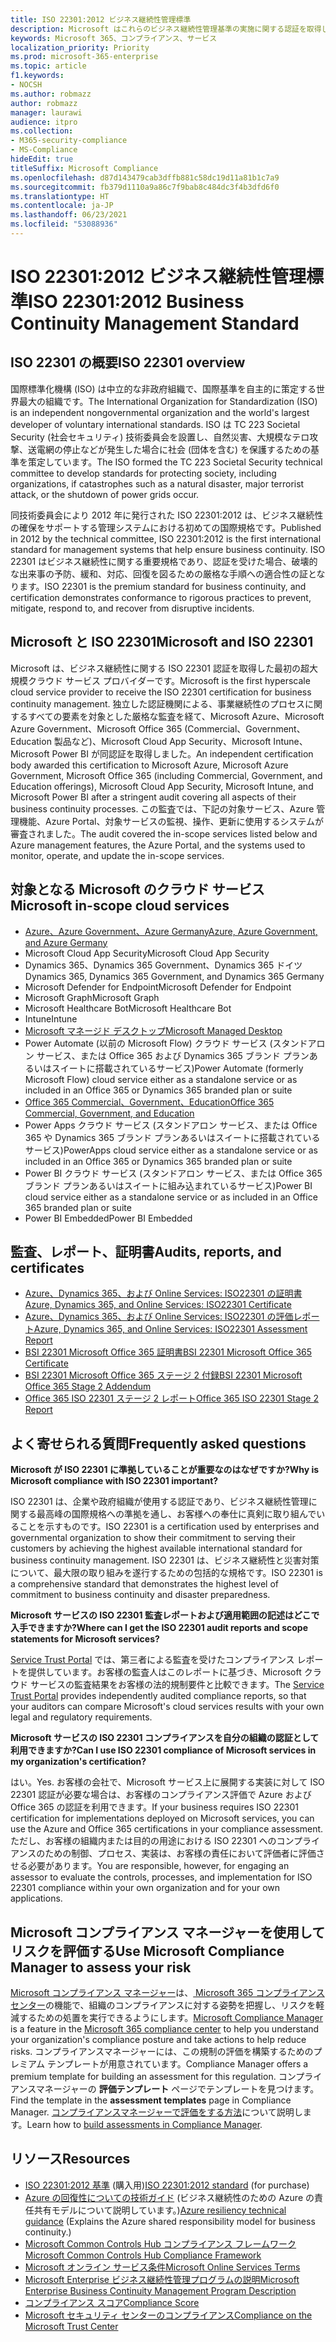 ```yaml
---
title: ISO 22301:2012 ビジネス継続性管理標準
description: Microsoft はこれらのビジネス継続性管理基準の実施に関する認証を取得しています。
keywords: Microsoft 365、コンプライアンス、サービス
localization_priority: Priority
ms.prod: microsoft-365-enterprise
ms.topic: article
f1.keywords:
- NOCSH
ms.author: robmazz
author: robmazz
manager: laurawi
audience: itpro
ms.collection:
- M365-security-compliance
- MS-Compliance
hideEdit: true
titleSuffix: Microsoft Compliance
ms.openlocfilehash: d87d143479cab3dffb881c58dc19d11a81b1c7a9
ms.sourcegitcommit: fb379d1110a9a86c7f9bab8c484dc3f4b3dfd6f0
ms.translationtype: HT
ms.contentlocale: ja-JP
ms.lasthandoff: 06/23/2021
ms.locfileid: "53088936"
---
```

# <a name="iso-223012012-business-continuity-management-standard"></a><span data-ttu-id="a042a-104">ISO 22301:2012 ビジネス継続性管理標準</span><span class="sxs-lookup"><span data-stu-id="a042a-104">ISO 22301:2012 Business Continuity Management Standard</span></span>

## <a name="iso-22301-overview"></a><span data-ttu-id="a042a-105">ISO 22301 の概要</span><span class="sxs-lookup"><span data-stu-id="a042a-105">ISO 22301 overview</span></span>

<span data-ttu-id="a042a-106">国際標準化機構 (ISO) は中立的な非政府組織で、国際基準を自主的に策定する世界最大の組織です。</span><span class="sxs-lookup"><span data-stu-id="a042a-106">The International Organization for Standardization (ISO) is an independent nongovernmental organization and the world's largest developer of voluntary international standards.</span></span> <span data-ttu-id="a042a-107">ISO は TC 223 Societal Security (社会セキュリティ) 技術委員会を設置し、自然災害、大規模なテロ攻撃、送電網の停止などが発生した場合に社会 (団体を含む) を保護するための基準を策定しています。</span><span class="sxs-lookup"><span data-stu-id="a042a-107">The ISO formed the TC 223 Societal Security technical committee to develop standards for protecting society, including organizations, if catastrophes such as a natural disaster, major terrorist attack, or the shutdown of power grids occur.</span></span>

<span data-ttu-id="a042a-108">同技術委員会により 2012 年に発行された ISO 22301:2012 は、ビジネス継続性の確保をサポートする管理システムにおける初めての国際規格です。</span><span class="sxs-lookup"><span data-stu-id="a042a-108">Published in 2012 by the technical committee, ISO 22301:2012 is the first international standard for management systems that help ensure business continuity.</span></span> <span data-ttu-id="a042a-109">ISO 22301 はビジネス継続性に関する重要規格であり、認証を受けた場合、破壊的な出来事の予防、緩和、対応、回復を図るための厳格な手順への適合性の証となります。</span><span class="sxs-lookup"><span data-stu-id="a042a-109">ISO 22301 is the premium standard for business continuity, and certification demonstrates conformance to rigorous practices to prevent, mitigate, respond to, and recover from disruptive incidents.</span></span>

## <a name="microsoft-and-iso-22301"></a><span data-ttu-id="a042a-110">Microsoft と ISO 22301</span><span class="sxs-lookup"><span data-stu-id="a042a-110">Microsoft and ISO 22301</span></span>

<span data-ttu-id="a042a-111">Microsoft は、ビジネス継続性に関する ISO 22301 認証を取得した最初の超大規模クラウド サービス プロバイダーです。</span><span class="sxs-lookup"><span data-stu-id="a042a-111">Microsoft is the first hyperscale cloud service provider to receive the ISO 22301 certification for business continuity management.</span></span> <span data-ttu-id="a042a-112">独立した認証機関による、事業継続性のプロセスに関するすべての要素を対象とした厳格な監査を経て、Microsoft Azure、Microsoft Azure Government、Microsoft Office 365 (Commercial、Government、Education 製品など)、Microsoft Cloud App Security、Microsoft Intune、Microsoft Power BI が同認証を取得しました。</span><span class="sxs-lookup"><span data-stu-id="a042a-112">An independent certification body awarded this certification to Microsoft Azure, Microsoft Azure Government, Microsoft Office 365 (including Commercial, Government, and Education offerings), Microsoft Cloud App Security, Microsoft Intune, and Microsoft Power BI after a stringent audit covering all aspects of their business continuity processes.</span></span> <span data-ttu-id="a042a-113">この監査では、下記の対象サービス、Azure 管理機能、Azure Portal、対象サービスの監視、操作、更新に使用するシステムが審査されました。</span><span class="sxs-lookup"><span data-stu-id="a042a-113">The audit covered the in-scope services listed below and Azure management features, the Azure Portal, and the systems used to monitor, operate, and update the in-scope services.</span></span>

## <a name="microsoft-in-scope-cloud-services"></a><span data-ttu-id="a042a-114">対象となる Microsoft のクラウド サービス</span><span class="sxs-lookup"><span data-stu-id="a042a-114">Microsoft in-scope cloud services</span></span>

- [<span data-ttu-id="a042a-115">Azure、Azure Government、Azure Germany</span><span class="sxs-lookup"><span data-stu-id="a042a-115">Azure, Azure Government, and Azure Germany</span></span>](https://aka.ms/AzureCompliance)
- <span data-ttu-id="a042a-116">Microsoft Cloud App Security</span><span class="sxs-lookup"><span data-stu-id="a042a-116">Microsoft Cloud App Security</span></span>
- <span data-ttu-id="a042a-117">Dynamics 365、Dynamics 365 Government、Dynamics 365 ドイツ</span><span class="sxs-lookup"><span data-stu-id="a042a-117">Dynamics 365, Dynamics 365 Government, and Dynamics 365 Germany</span></span>
- <span data-ttu-id="a042a-118">Microsoft Defender for Endpoint</span><span class="sxs-lookup"><span data-stu-id="a042a-118">Microsoft Defender for Endpoint</span></span>
- <span data-ttu-id="a042a-119">Microsoft Graph</span><span class="sxs-lookup"><span data-stu-id="a042a-119">Microsoft Graph</span></span>
- <span data-ttu-id="a042a-120">Microsoft Healthcare Bot</span><span class="sxs-lookup"><span data-stu-id="a042a-120">Microsoft Healthcare Bot</span></span>
- <span data-ttu-id="a042a-121">Intune</span><span class="sxs-lookup"><span data-stu-id="a042a-121">Intune</span></span>
- [<span data-ttu-id="a042a-122">Microsoft マネージド デスクトップ</span><span class="sxs-lookup"><span data-stu-id="a042a-122">Microsoft Managed Desktop</span></span>](/microsoft-365/managed-desktop/intro/compliance)
- <span data-ttu-id="a042a-123">Power Automate (以前の Microsoft Flow) クラウド サービス (スタンドアロン サービス、または Office 365 および Dynamics 365 ブランド プランあるいはスイートに搭載されているサービス)</span><span class="sxs-lookup"><span data-stu-id="a042a-123">Power Automate (formerly Microsoft Flow) cloud service either as a standalone service or as included in an Office 365 or Dynamics 365 branded plan or suite</span></span>
- [<span data-ttu-id="a042a-124">Office 365 Commercial、Government、Education</span><span class="sxs-lookup"><span data-stu-id="a042a-124">Office 365 Commercial, Government, and Education</span></span>](https://go.microsoft.com/fwlink/p/?linkid=2077751)
- <span data-ttu-id="a042a-125">Power Apps クラウド サービス (スタンドアロン サービス、または Office 365 や Dynamics 365 ブランド プランあるいはスイートに搭載されているサービス)</span><span class="sxs-lookup"><span data-stu-id="a042a-125">PowerApps cloud service either as a standalone service or as included in an Office 365 or Dynamics 365 branded plan or suite</span></span>
- <span data-ttu-id="a042a-126">Power BI クラウド サービス (スタンドアロン サービス、または Office 365 ブランド プランあるいはスイートに組み込まれているサービス)</span><span class="sxs-lookup"><span data-stu-id="a042a-126">Power BI cloud service either as a standalone service or as included in an Office 365 branded plan or suite</span></span>
- <span data-ttu-id="a042a-127">Power BI Embedded</span><span class="sxs-lookup"><span data-stu-id="a042a-127">Power BI Embedded</span></span>

## <a name="audits-reports-and-certificates"></a><span data-ttu-id="a042a-128">監査、レポート、証明書</span><span class="sxs-lookup"><span data-stu-id="a042a-128">Audits, reports, and certificates</span></span>

- [<span data-ttu-id="a042a-129">Azure、Dynamics 365、および Online Services: ISO22301 の証明書</span><span class="sxs-lookup"><span data-stu-id="a042a-129">Azure, Dynamics 365, and Online Services: ISO22301 Certificate</span></span>](https://aka.ms/azureiso22301cert)
- [<span data-ttu-id="a042a-130">Azure、Dynamics 365、および Online Services: ISO22301 の評価レポート</span><span class="sxs-lookup"><span data-stu-id="a042a-130">Azure, Dynamics 365, and Online Services: ISO22301 Assessment Report</span></span>](https://aka.ms/azureiso22301report)
- [<span data-ttu-id="a042a-131">BSI 22301 Microsoft Office 365 証明書</span><span class="sxs-lookup"><span data-stu-id="a042a-131">BSI 22301 Microsoft Office 365 Certificate</span></span>](https://go.microsoft.com/fwlink/p/?linkid=2092109)
- [<span data-ttu-id="a042a-132">BSI 22301 Microsoft Office 365 ステージ 2 付録</span><span class="sxs-lookup"><span data-stu-id="a042a-132">BSI 22301 Microsoft Office 365 Stage 2 Addendum</span></span>](https://go.microsoft.com/fwlink/p/?linkid=2092209)
- [<span data-ttu-id="a042a-133">Office 365 ISO 22301 ステージ 2 レポート</span><span class="sxs-lookup"><span data-stu-id="a042a-133">Office 365 ISO 22301 Stage 2 Report</span></span>](https://go.microsoft.com/fwlink/p/?linkid=2092211)

## <a name="frequently-asked-questions"></a><span data-ttu-id="a042a-134">よく寄せられる質問</span><span class="sxs-lookup"><span data-stu-id="a042a-134">Frequently asked questions</span></span>

<span data-ttu-id="a042a-135">**Microsoft が ISO 22301 に準拠していることが重要なのはなぜですか?**</span><span class="sxs-lookup"><span data-stu-id="a042a-135">**Why is Microsoft compliance with ISO 22301 important?**</span></span>

<span data-ttu-id="a042a-136">ISO 22301 は、企業や政府組織が使用する認証であり、ビジネス継続性管理に関する最高峰の国際規格への準拠を通し、お客様への奉仕に真剣に取り組んでいることを示すものです。</span><span class="sxs-lookup"><span data-stu-id="a042a-136">ISO 22301 is a certification used by enterprises and governmental organization to show their commitment to serving their customers by achieving the highest available international standard for business continuity management.</span></span> <span data-ttu-id="a042a-137">ISO 22301 は、ビジネス継続性と災害対策について、最大限の取り組みを遂行するための包括的な規格です。</span><span class="sxs-lookup"><span data-stu-id="a042a-137">ISO 22301 is a comprehensive standard that demonstrates the highest level of commitment to business continuity and disaster preparedness.</span></span>

<span data-ttu-id="a042a-138">**Microsoft サービスの ISO 22301 監査レポートおよび適用範囲の記述はどこで入手できますか?**</span><span class="sxs-lookup"><span data-stu-id="a042a-138">**Where can I get the ISO 22301 audit reports and scope statements for Microsoft services?**</span></span>

<span data-ttu-id="a042a-139">[Service Trust Portal](https://aka.ms/stphelp) では、第三者による監査を受けたコンプライアンス レポートを提供しています。お客様の監査人はこのレポートに基づき、Microsoft クラウド サービスの監査結果をお客様の法的規制要件と比較できます。</span><span class="sxs-lookup"><span data-stu-id="a042a-139">The [Service Trust Portal](https://aka.ms/stphelp) provides independently audited compliance reports, so that your auditors can compare Microsoft's cloud services results with your own legal and regulatory requirements.</span></span>

<span data-ttu-id="a042a-140">**Microsoft サービスの ISO 22301 コンプライアンスを自分の組織の認証として利用できますか?**</span><span class="sxs-lookup"><span data-stu-id="a042a-140">**Can I use ISO 22301 compliance of Microsoft services in my organization's certification?**</span></span>

<span data-ttu-id="a042a-141">はい。</span><span class="sxs-lookup"><span data-stu-id="a042a-141">Yes.</span></span> <span data-ttu-id="a042a-142">お客様の会社で、Microsoft サービス上に展開する実装に対して ISO 22301 認証が必要な場合は、お客様のコンプライアンス評価で Azure および Office 365 の認証を利用できます。</span><span class="sxs-lookup"><span data-stu-id="a042a-142">If your business requires ISO 22301 certification for implementations deployed on Microsoft services, you can use the Azure and Office 365 certifications in your compliance assessment.</span></span> <span data-ttu-id="a042a-143">ただし、お客様の組織内または目的の用途における ISO 22301 へのコンプライアンスのための制御、プロセス、実装は、お客様の責任において評価者に評価させる必要があります。</span><span class="sxs-lookup"><span data-stu-id="a042a-143">You are responsible, however, for engaging an assessor to evaluate the controls, processes, and implementation for ISO 22301 compliance within your own organization and for your own applications.</span></span>

## <a name="use-microsoft-compliance-manager-to-assess-your-risk"></a><span data-ttu-id="a042a-144">Microsoft コンプライアンス マネージャーを使用してリスクを評価する</span><span class="sxs-lookup"><span data-stu-id="a042a-144">Use Microsoft Compliance Manager to assess your risk</span></span>

<span data-ttu-id="a042a-145">[Microsoft コンプライアンス マネージャー](/microsoft-365/compliance/compliance-manager)は、[ Microsoft 365 コンプライアンス センター](/microsoft-365/compliance/microsoft-365-compliance-center)の機能で、組織のコンプライアンスに対する姿勢を把握し、リスクを軽減するための処置を実行できるようにします。</span><span class="sxs-lookup"><span data-stu-id="a042a-145">[Microsoft Compliance Manager](/microsoft-365/compliance/compliance-manager) is a feature in the [Microsoft 365 compliance center](/microsoft-365/compliance/microsoft-365-compliance-center) to help you understand your organization's compliance posture and take actions to help reduce risks.</span></span> <span data-ttu-id="a042a-146">コンプライアンスマネージャーには、この規制の評価を構築するためのプレミアム テンプレートが用意されています。</span><span class="sxs-lookup"><span data-stu-id="a042a-146">Compliance Manager offers a premium template for building an assessment for this regulation.</span></span> <span data-ttu-id="a042a-147">コンプライアンスマネージャーの **評価テンプレート** ページでテンプレートを見つけます。</span><span class="sxs-lookup"><span data-stu-id="a042a-147">Find the template in the **assessment templates** page in Compliance Manager.</span></span> <span data-ttu-id="a042a-148">[コンプライアンスマネージャーで評価をする方法](/microsoft-365/compliance/compliance-manager-assessments)について説明します。</span><span class="sxs-lookup"><span data-stu-id="a042a-148">Learn how to [build assessments in Compliance Manager](/microsoft-365/compliance/compliance-manager-assessments).</span></span>

## <a name="resources"></a><span data-ttu-id="a042a-149">リソース</span><span class="sxs-lookup"><span data-stu-id="a042a-149">Resources</span></span>

- <span data-ttu-id="a042a-150">[ISO 22301:2012 基準](https://www.iso.org/iso/home/store/catalogue_tc/catalogue_detail.htm?csnumber=50038) (購入用)</span><span class="sxs-lookup"><span data-stu-id="a042a-150">[ISO 22301:2012 standard](https://www.iso.org/iso/home/store/catalogue_tc/catalogue_detail.htm?csnumber=50038) (for purchase)</span></span>
- <span data-ttu-id="a042a-151">[Azure の回復性についての技術ガイド](/azure/architecture/framework/resiliency/overview) (ビジネス継続性のための Azure の責任共有モデルについて説明しています。)</span><span class="sxs-lookup"><span data-stu-id="a042a-151">[Azure resiliency technical guidance](/azure/architecture/framework/resiliency/overview) (Explains the Azure shared responsibility model for business continuity.)</span></span>
- [<span data-ttu-id="a042a-152">Microsoft Common Controls Hub コンプライアンス フレームワーク</span><span class="sxs-lookup"><span data-stu-id="a042a-152">Microsoft Common Controls Hub Compliance Framework</span></span>](https://www.microsoft.com/trustcenter/common-controls-hub)
- [<span data-ttu-id="a042a-153">Microsoft オンライン サービス条件</span><span class="sxs-lookup"><span data-stu-id="a042a-153">Microsoft Online Services Terms</span></span>](https://aka.ms/Online-Services-Terms)
- [<span data-ttu-id="a042a-154">Microsoft Enterprise ビジネス継続性管理プログラムの説明</span><span class="sxs-lookup"><span data-stu-id="a042a-154">Microsoft Enterprise Business Continuity Management Program Description</span></span>](https://go.microsoft.com/fwlink/p/?linkid=2092212)
- [<span data-ttu-id="a042a-155">コンプライアンス スコア</span><span class="sxs-lookup"><span data-stu-id="a042a-155">Compliance Score</span></span>](/microsoft-365/compliance/compliance-manager)
- [<span data-ttu-id="a042a-156">Microsoft セキュリティ センターのコンプライアンス</span><span class="sxs-lookup"><span data-stu-id="a042a-156">Compliance on the Microsoft Trust Center</span></span>](https://www.microsoft.com/trust-center/compliance/compliance-overview)
